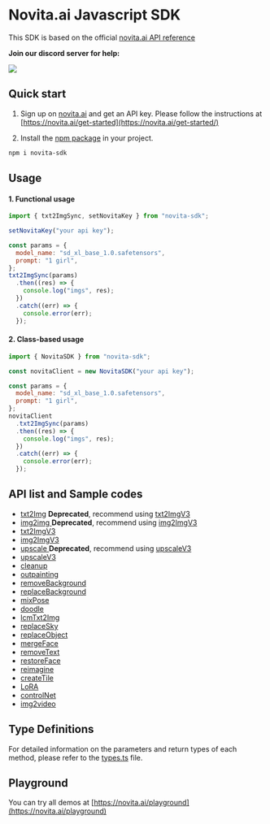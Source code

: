 <!-- @format -->

# Novita.ai Javascript SDK

This SDK is based on the official [novita.ai API reference](https://docs.novita.ai/)

**Join our discord server for help:**

[![](https://camo.githubusercontent.com/9e84c06fb8b42a41d2b23950ca281a931934134b217fd2334bfa5eb257d96c23/68747470733a2f2f646362616467652e76657263656c2e6170702f6170692f7365727665722f4d7178376e57597a4446)](https://discord.com/invite/Fn3peMYMQf)

## Quick start

1. Sign up on [novita.ai](https://novita.ai) and get an API key. Please follow the instructions at [https://novita.ai/get-started](https://novita.ai/get-started/)

2. Install the [npm package](https://www.npmjs.com/package/novita-sdk) in your project.

```bash
npm i novita-sdk
```

## Usage

#### 1. Functional usage

```javascript
import { txt2ImgSync, setNovitaKey } from "novita-sdk";

setNovitaKey("your api key");

const params = {
  model_name: "sd_xl_base_1.0.safetensors",
  prompt: "1 girl",
};
txt2ImgSync(params)
  .then((res) => {
    console.log("imgs", res);
  })
  .catch((err) => {
    console.error(err);
  });
```

#### 2. Class-based usage

```javascript
import { NovitaSDK } from "novita-sdk";

const novitaClient = new NovitaSDK("your api key");

const params = {
  model_name: "sd_xl_base_1.0.safetensors",
  prompt: "1 girl",
};
novitaClient
  .txt2ImgSync(params)
  .then((res) => {
    console.log("imgs", res);
  })
  .catch((err) => {
    console.error(err);
  });
```

## API list and Sample codes

- [txt2Img](https://github.com/novitalabs/javascript-sdk/blob/main/examples/txt2img.js) **Deprecated**, recommend using [txt2ImgV3](https://github.com/novitalabs/javascript-sdk/blob/main/examples/txt2ImgV3.js)
- [img2img ](https://github.com/novitalabs/javascript-sdk/blob/main/examples/img2img.js) **Deprecated**, recommend using [img2ImgV3](https://github.com/novitalabs/javascript-sdk/blob/main/examples/img2ImgV3.js)
- [txt2ImgV3](https://github.com/novitalabs/javascript-sdk/blob/main/examples/txt2ImgV3.js)
- [img2ImgV3](https://github.com/novitalabs/javascript-sdk/blob/main/examples/img2ImgV3.js)
- [upscale ](https://github.com/novitalabs/javascript-sdk/blob/main/examples/upscale.js) **Deprecated**, recommend using [upscaleV3 ](https://github.com/novitalabs/javascript-sdk/blob/main/examples/upscaleV3.js)
- [upscaleV3 ](https://github.com/novitalabs/javascript-sdk/blob/main/examples/upscaleV3.js)
- [cleanup](https://github.com/novitalabs/javascript-sdk/blob/main/examples/cleanup.js)
- [outpainting](https://github.com/novitalabs/javascript-sdk/blob/main/examples/outpainting.js)
- [removeBackground](https://github.com/novitalabs/javascript-sdk/blob/main/examples/removebg.js)
- [replaceBackground](https://github.com/novitalabs/javascript-sdk/blob/main/examples/replacebg.js)
- [mixPose](https://github.com/novitalabs/javascript-sdk/blob/main/examples/mixpose.js)
- [doodle](https://github.com/novitalabs/javascript-sdk/blob/main/examples/doodle.js)
- [lcmTxt2Img](https://github.com/novitalabs/javascript-sdk/blob/main/examples/lcm_txt2img.js)
- [replaceSky](https://github.com/novitalabs/javascript-sdk/blob/main/examples/replace_sky.js)
- [replaceObject](https://github.com/novitalabs/javascript-sdk/blob/main/examples/replace_object.js)
- [mergeFace](https://github.com/novitalabs/javascript-sdk/blob/main/examples/merge_face.js)
- [removeText](https://github.com/novitalabs/javascript-sdk/blob/main/examples/removetxt.js)
- [restoreFace](https://github.com/novitalabs/javascript-sdk/blob/main/examples/restore_face.js)
- [reimagine](https://github.com/novitalabs/javascript-sdk/blob/main/examples/reimagine.js)
- [createTile](https://github.com/novitalabs/javascript-sdk/blob/main/examples/createtile.js)
- [LoRA](https://github.com/novitalabs/javascript-sdk/blob/main/examples/lora.js)
- [controlNet](https://github.com/novitalabs/javascript-sdk/blob/main/examples/controlnet.js)
- [img2video](https://github.com/novitalabs/javascript-sdk/blob/main/examples/controlnet.js)

## Type Definitions

For detailed information on the parameters and return types of each method, please refer to the [types.ts](https://github.com/novitalabs/javascript-sdk/blob/main/src/types.ts) file.

## Playground

You can try all demos at [https://novita.ai/playground](https://novita.ai/playground)
